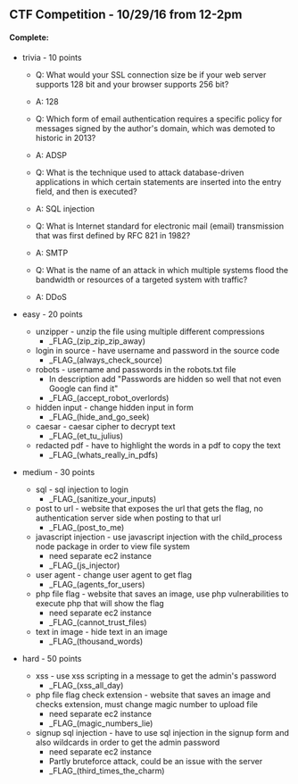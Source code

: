 ## CTF Competition - 10/29/16 from 12-2pm

#### Complete:
- trivia - 10 points
  - Q: What would your SSL connection size be if your web server supports 128 bit and your browser supports 256 bit?
  - A: 128

  - Q: Which form of email authentication requires a specific policy for messages signed by the author's domain, which was demoted to historic in 2013?
  - A: ADSP

  - Q: What is the technique used to attack database-driven applications in which certain statements are inserted into the entry field, and then is executed?
  - A: SQL injection

  - Q: What is Internet standard for electronic mail (email) transmission that was first defined by RFC 821 in 1982?
  - A: SMTP

  - Q: What is the name of an attack in which multiple systems flood the bandwidth or resources of a targeted system with traffic?
  - A: DDoS

- easy - 20 points
  - unzipper - unzip the file using multiple different compressions
    - \_FLAG_(zip_zip_zip_away)
  - login in source - have username and password in the source code
    - \_FLAG_(always_check_source)
  - robots - username and passwords in the robots.txt file
    - In description add "Passwords are hidden so well that not even Google can find it"
    - \_FLAG_(accept_robot_overlords)
  - hidden input - change hidden input in form
    - \_FLAG_(hide_and_go_seek)
  - caesar - caesar cipher to decrypt text
    - \_FLAG_(et_tu_julius)
  - redacted pdf - have to highlight the words in a pdf to copy the text
    - \_FLAG_(whats_really_in_pdfs)

- medium - 30 points
  - sql - sql injection to login
    - \_FLAG_(sanitize_your_inputs)
  - post to url - website that exposes the url that gets the flag, no authentication server side when posting to that url
    - \_FLAG_(post_to_me)
  - javascript injection - use javascript injection with the child_process node package in order to view file system
    - need separate ec2 instance
    - \_FLAG_(js_injector)
  - user agent - change user agent to get flag
    - \_FLAG_(agents_for_users)
  - php file flag - website that saves an image, use php vulnerabilities to execute php that will show the flag
    - need separate ec2 instance
    - \_FLAG_(cannot_trust_files)
  - text in image - hide text in an image
    - \_FLAG_(thousand_words)

- hard - 50 points
  - xss - use xss scripting in a message to get the admin's password
    - \_FLAG_(xss_all_day)
  - php file flag check extension - website that saves an image and checks extension, must change magic number to upload file
    - need separate ec2 instance
    - \_FLAG_(magic_numbers_lie)
  - signup sql injection - have to use sql injection in the signup form and also wildcards in order to get the admin password
    - need separate ec2 instance
    - Partly bruteforce attack, could be an issue with the server
    - \_FLAG_(third_times_the_charm)
